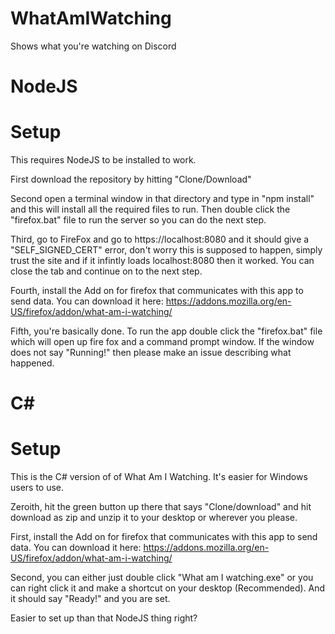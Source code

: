 # WhatAmIWatching
Shows what you're watching on Discord


# NodeJS

# Setup
This requires NodeJS to be installed to work.

First download the repository by hitting "Clone/Download"

Second open a terminal window in that directory and type in "npm install" and this will install all the required files to run.
Then double click the "firefox.bat" file to run the server so you can do the next step.

Third, go to FireFox and go to https://localhost:8080 and it should give a "SELF_SIGNED_CERT" error, don't worry this is supposed to happen, simply trust the site and if it infintly loads localhost:8080 then it worked. You can close the tab and continue on to the next step.

Fourth, install the Add on for firefox that communicates with this app to send data. You can download it here: https://addons.mozilla.org/en-US/firefox/addon/what-am-i-watching/

Fifth, you're basically done. To run the app double click the "firefox.bat" file which will open up fire fox and a command prompt window. If the window does not say "Running!" then please make an issue describing what happened.

# C#


# Setup
This is the C# version of of What Am I Watching. It's easier for Windows users to use.


Zeroith, hit the green button up there that says "Clone/download" and hit download as zip and unzip it to your desktop or wherever you please.

First, install the Add on for firefox that communicates with this app to send data. You can download it here: https://addons.mozilla.org/en-US/firefox/addon/what-am-i-watching/

Second, you can either just double click "What am I watching.exe" or you can right click it and make a shortcut on your desktop (Recommended).
And it should say "Ready!" and you are set.

Easier to set up than that NodeJS thing right?